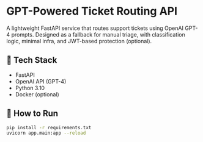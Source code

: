 # GPT-Powered Ticket Routing API

A lightweight FastAPI service that routes support tickets using OpenAI GPT-4 prompts. Designed as a fallback for manual triage, with classification logic, minimal infra, and JWT-based protection (optional).

## 🔧 Tech Stack
- FastAPI
- OpenAI API (GPT-4)
- Python 3.10
- Docker (optional)

## 🚀 How to Run
```bash
pip install -r requirements.txt
uvicorn app.main:app --reload
